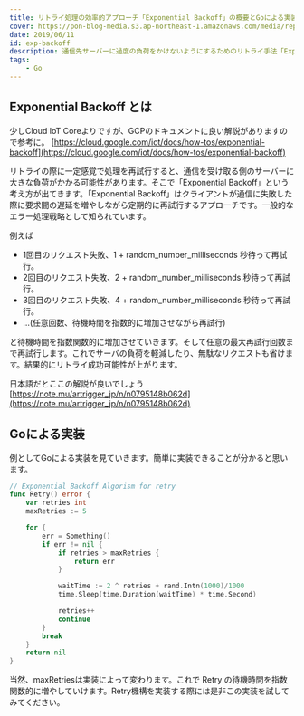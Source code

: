```yaml
---
title: リトライ処理の効率的アプローチ「Exponential Backoff」の概要とGoによる実装
cover: https://pon-blog-media.s3.ap-northeast-1.amazonaws.com/media/repeat.jpeg
date: 2019/06/11
id: exp-backoff
description: 通信先サーバーに過度の負荷をかけないようにするためのリトライ手法「Exponential Backoff」の実装方法をGoを使って説明します。
tags:
    - Go
---
```


## Exponential Backoff とは

少しCloud IoT Coreよりですが、GCPのドキュメントに良い解説がありますので参考に。
[https://cloud.google.com/iot/docs/how-tos/exponential-backoff](https://cloud.google.com/iot/docs/how-tos/exponential-backoff)

リトライの際に一定感覚で処理を再試行すると、通信を受け取る側のサーバーに大きな負荷がかかる可能性があります。そこで「Exponential Backoff」という考え方が出てきます。「Exponential Backoff」はクライアントが通信に失敗した際に要求間の遅延を増やしながら定期的に再試行するアプローチです。一般的なエラー処理戦略として知られています。

例えば

* 1回目のリクエスト失敗、1 + random_number_milliseconds 秒待って再試行。
* 2回目のリクエスト失敗、2 + random_number_milliseconds 秒待って再試行。
* 3回目のリクエスト失敗、4 + random_number_milliseconds 秒待って再試行。
* ...(任意回数、待機時間を指数的に増加させながら再試行)

と待機時間を指数関数的に増加させていきます。そして任意の最大再試行回数まで再試行します。これでサーバの負荷を軽減したり、無駄なリクエストも省けます。結果的にリトライ成功可能性が上がります。

日本語だとここの解説が良いでしょう
[https://note.mu/artrigger_jp/n/n0795148b062d](https://note.mu/artrigger_jp/n/n0795148b062d)

## Goによる実装

例としてGoによる実装を見ていきます。簡単に実装できることが分かると思います。

```go
// Exponential Backoff Algorism for retry
func Retry() error {
    var retries int
    maxRetries := 5

    for {
        err = Something()
        if err != nil {
            if retries > maxRetries {
                return err
            }

            waitTime := 2 ^ retries + rand.Intn(1000)/1000
            time.Sleep(time.Duration(waitTime) * time.Second)

            retries++
            continue
        }
        break
    }
    return nil
}
```

当然、maxRetriesは実装によって変わります。これで Retry の待機時間を指数関数的に増やしていけます。Retry機構を実装する際には是非この実装を試してみてください。

